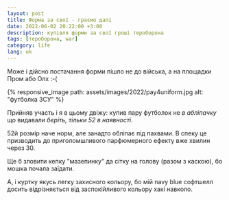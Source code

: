 ```yaml
---
layout: post
title: Форма за свої - граємо далі
date: 2022-06-02 20:22:00 +3:00
description: купівля форми за свої гроші тероборона 
tags: [тероборона, war]
category: life
lang: uk
---
```


Може і дійсно постачання форми пішло не до війська, а на площадки Пром або Олх :-(

{% responsive_image path: assets/images/2022/pay4uniform.jpg alt: "футболка ЗСУ" %}

Прийняв участь і я в цьому двіжу:
купив пару футболок не _в абліпачку_ що видавали _беріть, тільки 52 в наявності_.

52й розмір наче норм, але занадто обліпає під пахвами.
В спеку це призводить до приголомшливого парфюмерного ефекту вже хвилин через 30.

Ще б зловити кепку "мазепинку" да сітку на голову (разом з каскою), бо мошка почала заїдати.

А, і куртку якусь легку захисного кольору, бо мій navy blue софтшелл досить відрізняється від заспокійливого кольору хакі навколо.
